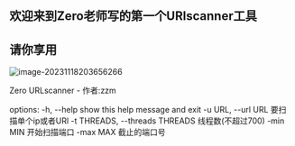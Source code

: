 
欢迎来到Zero老师写的第一个URlscanner工具
-----------------------------------------------------------
请你享用
-----------------------------------------------------------

![image-20231118203656266](./../../../AppData/Roaming/Typora/typora-user-images/image-20231118203656266.png)

Zero URLscanner - 作者:zzm

options:
  -h, --help            show this help message and exit
  -u URL, --url URL     要扫描单个ip或者URl
  -t THREADS, --threads THREADS
                        线程数(不超过700)
  -min MIN              开始扫描端口
  -max MAX              截止的端口号



